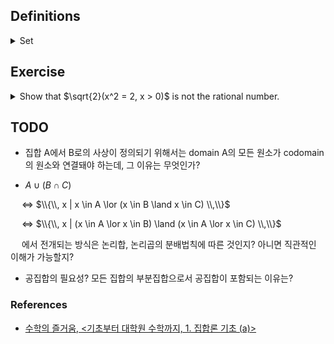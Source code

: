 ## Definitions

<details><summary>Set</summary>

  - A collection of definable objects, i.e., it should be possible to tell clearly whether a certain object is contained in the set or not.
    - ex. Given a set A = { 1, 2 }. 1 $\in$ A, 3 $\notin$ A.
    - ex. B = { x | P(x) }
    - ex. Given a set C = { 1, 2 }. Power set of C is P(C) = { $\emptyset$, { 1 }, { 2 }, { 1, 2 } }

</details>

## Exercise

<details><summary>Show that $\sqrt{2}(x^2 = 2, x > 0)$ is not the rational number.</summary>
</br>
  
$`\begin{flalign}
\text{Suppose }\sqrt{2} \in \mathbb{Q}. &&\\
\Leftrightarrow \sqrt{2} = \frac{q}{p}(p,q \in \mathbb{Z}, p \neq 0) &&\\
\Leftrightarrow 2 = (\frac{q}{p})^2 &&\\
\Leftrightarrow 2p^2 = q^2\text{(p가 짝수이고, q가 홀수인 경우 모순)} &&\\
\therefore \sqrt{2} \notin \mathbb{Q} &&\\
\end{flalign}`$

</details>

## TODO

- 집합 A에서 B로의 사상이 정의되기 위해서는 domain A의 모든 원소가 codomain의 원소와 연결돼야 하는데, 그 이유는 무엇인가?

- $A \cup (B \cap C)$ 

&emsp; $\Leftrightarrow$ $\\{\\,  x | x \in A \lor (x \in B \land x \in C)  \\,\\}$

&emsp; $\Leftrightarrow$ $\\{\\,  x | (x \in A \lor x \in B) \land (x \in A \lor x \in C)  \\,\\}$

&emsp; 에서 전개되는 방식은 논리합, 논리곱의 분배법칙에 따른 것인지? 아니면 직관적인 이해가 가능할지?

- 공집합의 필요성? 모든 집합의 부분집합으로서 공집합이 포함되는 이유는?

### References

- [수학의 즐거움, <기초부터 대학원 수학까지, 1. 집합론 기초 (a)>](https://youtu.be/9HUk8zays2E?feature=shared)

